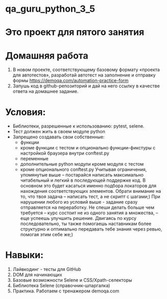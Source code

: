 # qa_guru_python_3_5


# Это проект для пятого занятия


# Домашняя работа

1. В новом проекте, соответствующему базовому формату «проекта для автотестов», разработай автотест на заполнение и отправку формы https://demoqa.com/automation-practice-form
2. Запушь код в github-репозиторий и дай на него ссылку в качестве ответа на домашнее задание.
# Условия:
- Библиотеки, разрешенные к использованию: pytest, selene.
- Тест должен жить в своем модуле python 
- Запрещено создавать свои собственные:
  - функции
  - кроме функции с тестом и опционально функции-фикстуры с настройкой браузера внутри conftest.py
  - переменные
  - дополнительные python модули кроме модуля с тестом
  - кроме опционального conftest.py
Учитывая ограничения, упомянутые выше – постарайся написать максимально читабельный и легкий в последующей поддержке код. В основном это будет касаться именно подбора локаторов для нахождения соответствующих элементов.
Обрати внимание на то, что твоя задача – написать тест, а не скрипт с шагами;) 
При нарушении любого из условий выше - задание сразу отправляется на переработку. Не спеши делать больше чем требуется – курс состоит не из одного занятия а множества, – еще успеешь улучшить решение. Двигаясь по курсу последовательно, ты также помогаешь наставникам более структурно и оптимально передавать тебе знания через ревью, помогая этим себе же;)


# Навыки:

1. Лайвкодинг - тесты для GitHub
2. DOM для начинающих
3. Базовые возможности Selene и CSS/Xpath-селекторы
4. Библиотека Selene (справочник-шпаргалка)
5. Практика. Работаем с тренажером demoqa.com